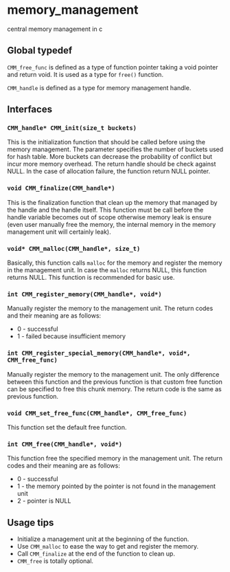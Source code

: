 # memory_management
central memory management in c

## Global typedef

`CMM_free_func` is defined as a type of function pointer taking a void pointer
and return void. It is used as a type for `free()` function.

`CMM_handle` is defined as a type for memory management handle.

## Interfaces

### `CMM_handle* CMM_init(size_t buckets)`

This is the initialization function that should be called before using the
memory management. The parameter specifies the number of buckets used for hash
table.  More buckets can decrease the probability of conflict but incur more
memory overhead. The return handle should be check against NULL. In the case of
allocation failure, the function return NULL pointer.

### `void CMM_finalize(CMM_handle*)`

This is the finalization function that clean up the memory that managed by the
handle and the handle itself. This function must be call before the handle
variable becomes out of scope otherwise memory leak is ensure (even user
manually free the memory, the internal memory in the memory management unit will
certainly leak).

### `void* CMM_malloc(CMM_handle*, size_t)`

Basically, this function calls `malloc` for the memory and register the memory
in the management unit. In case the `malloc` returns NULL, this function returns
NULL. This function is recommended for basic use.

### `int CMM_register_memory(CMM_handle*, void*)`

Manually register the memory to the management unit. The return codes and their
meaning are as follows:

* 0 - successful
* 1 - failed because insufficient memory

### `int CMM_register_special_memory(CMM_handle*, void*, CMM_free_func)`

Manually register the memory to the management unit. The only difference between
this function and the previous function is that custom free function can be
specified to free this chunk memory. The return code is the same as previous
function.

### `void CMM_set_free_func(CMM_handle*, CMM_free_func)`

This function set the default free function.

### `int CMM_free(CMM_handle*, void*)`

This function free the specified memory in the management unit. The return codes
and their meaning are as follows:

* 0 - successful
* 1 - the memory pointed by the pointer is not found in the management unit
* 2 - pointer is NULL

## Usage tips

* Initialize a management unit at the beginning of the function.
* Use `CMM_malloc` to ease the way to get and register the memory.
* Call `CMM_finalize` at the end of the function to clean up. 
* `CMM_free` is totally optional.
